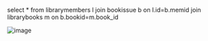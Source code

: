 
select * from librarymembers l join bookissue b
on l.id=b.memid
join librarybooks m
on b.bookid=m.book_id


 ![image](https://github.com/codersachin123/SQL/assets/156166489/9f8aaabf-06cf-43f2-bad2-59d838e5f662)
